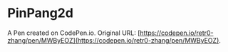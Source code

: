 # PinPang2d

A Pen created on CodePen.io. Original URL: [https://codepen.io/retr0-zhang/pen/MWByEOZ](https://codepen.io/retr0-zhang/pen/MWByEOZ).

